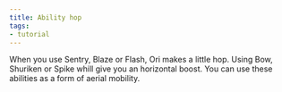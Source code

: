 ```yaml
---
title: Ability hop
tags:
- tutorial
---
```


When you use Sentry, Blaze or Flash, Ori makes a little hop. Using Bow, Shuriken or Spike whill give you an horizontal
boost. You can use these abilities as a form of aerial mobility.

<youtube-video id="js0EHAE52no" />
